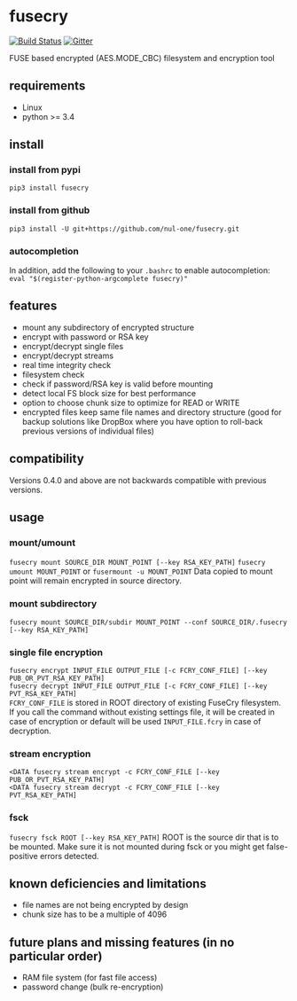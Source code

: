 
fusecry 
==================================================
[![Build Status](https://travis-ci.org/nul-one/fusecry.png)](https://travis-ci.org/nul-one/fusecry)
[![Gitter](https://badges.gitter.im/Join%20Chat.svg)](https://gitter.im/fusecry/Lobby)

FUSE based encrypted (AES.MODE\_CBC) filesystem and encryption tool

requirements
-------------------------

- Linux
- python >= 3.4

install
-------------------------

### install from pypi
`pip3 install fusecry`  

### install from github
`pip3 install -U git+https://github.com/nul-one/fusecry.git`  

### autocompletion
In addition, add the following to your `.bashrc` to enable autocompletion:  
`eval "$(register-python-argcomplete fusecry)"`

features
-------------------------

- mount any subdirectory of encrypted structure
- encrypt with password or RSA key
- encrypt/decrypt single files
- encrypt/decrypt streams
- real time integrity check
- filesystem check
- check if password/RSA key is valid before mounting
- detect local FS block size for best performance
- option to choose chunk size to optimize for READ or WRITE
- encrypted files keep same file names and directory structure (good for backup
solutions like DropBox where you have option to roll-back previous versions of
individual files)

compatibility
-------------------------

Versions 0.4.0 and above are not backwards compatible with previous versions.

usage
-------------------------

### mount/umount

`fusecry mount SOURCE_DIR MOUNT_POINT [--key RSA_KEY_PATH]`
`fusecry umount MOUNT_POINT` or `fusermount -u MOUNT_POINT`
Data copied to mount point will remain encrypted in source directory.  

### mount subdirectory

`fusecry mount SOURCE_DIR/subdir MOUNT_POINT --conf SOURCE_DIR/.fusecry [--key RSA_KEY_PATH]`

### single file encryption

`fusecry encrypt INPUT_FILE OUTPUT_FILE [-c FCRY_CONF_FILE] [--key PUB_OR_PVT_RSA_KEY_PATH]`  
`fusecry decrypt INPUT_FILE OUTPUT_FILE [-c FCRY_CONF_FILE] [--key PVT_RSA_KEY_PATH]`  
`FCRY_CONF_FILE` is stored in ROOT directory of existing FuseCry filesystem.  
If you call the command without existing settings file, it will be created in
case of encryption or default will be used `INPUT_FILE.fcry` in case of
decryption.

### stream encryption

`<DATA fusecry stream encrypt -c FCRY_CONF_FILE [--key PUB_OR_PVT_RSA_KEY_PATH]`  
`<DATA fusecry stream decrypt -c FCRY_CONF_FILE [--key PVT_RSA_KEY_PATH]`  

### fsck

`fusecry fsck ROOT [--key RSA_KEY_PATH]`
ROOT is the source dir that is to be mounted. Make sure it is not mounted
during fsck or you might get false-positive errors detected.

known deficiencies and limitations
-------------------------

- file names are not being encrypted by design
- chunk size has to be a multiple of 4096

future plans and missing features (in no particular order)
-------------------------

- RAM file system (for fast file access)
- password change (bulk re-encryption)

